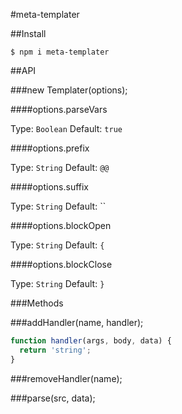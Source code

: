 #meta-templater

##Install

```
$ npm i meta-templater
```


##API

###new Templater(options);

####options.parseVars

Type: `Boolean` Default: `true`

####options.prefix

Type: `String` Default: `@@`

####options.suffix

Type: `String` Default: ``

####options.blockOpen

Type: `String` Default: `{`

####options.blockClose

Type: `String` Default: `}`


###Methods

###addHandler(name, handler);

```js
function handler(args, body, data) {
  return 'string';
}
```

###removeHandler(name);

###parse(src, data);
